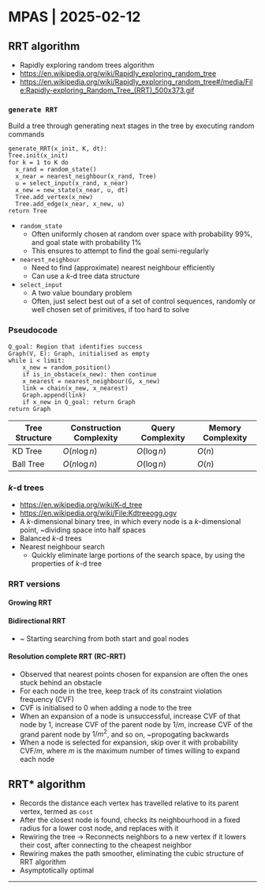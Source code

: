# MPAS | 2025-02-12

## RRT algorithm

- Rapidly exploring random trees algorithm
- <https://en.wikipedia.org/wiki/Rapidly_exploring_random_tree>
- <https://en.wikipedia.org/wiki/Rapidly_exploring_random_tree#/media/File:Rapidly-exploring_Random_Tree_(RRT)_500x373.gif>

### `generate RRT`

Build a tree through generating next stages in the tree by executing random commands

```plaintext
generate_RRT(x_init, K, dt):
Tree.init(x_init)
for k = 1 to K do
  x_rand = random_state()
  x_near = nearest_neighbour(x_rand, Tree)
  u = select_input(x_rand, x_near)
  x_new = new_state(x_near, u, dt)
  Tree.add_vertex(x_new)
  Tree.add_edge(x_near, x_new, u)
return Tree
```

  - `random_state`
    - Often uniformly chosen at random over space with probability $99\%$, and goal state with probability $1\%$
    - This ensures to attempt to find the goal semi-regularly
  - `nearest_neighbour`
    - Need to find (approximate) nearest neighbour efficiently
    - Can use a *k*-d tree data structure
  - `select_input`
    - A two value boundary problem
    - Often, just select best out of a set of control sequences, randomly or well chosen set of primitives, if too hard to solve

### Pseudocode

```plaintext
Q_goal: Region that identifies success
Graph(V, E): Graph, initialised as empty
while i < limit:
	x_new = random_position()
	if is_in_obstace(x_new): then continue
	x_nearest = nearest_neighbour(G, x_new)
	link = chain(x_new, x_nearest)
	Graph.append(link)
	if x_new in Q_goal: return Graph
return Graph
```

| Tree Structure | Construction Complexity | Query Complexity | Memory Complexity |
| -------------- | ----------------------- | ---------------- | ----------------- |
| KD Tree        | $O(n \log n)$           | $O(\log n)$      | $O(n)$            |
| Ball Tree      | $O(n \log n)$           | $O(\log n)$      | $O(n)$            |

### *k*-d trees

- <https://en.wikipedia.org/wiki/K-d_tree>
- <https://en.wikipedia.org/wiki/File:Kdtreeogg.ogv>
- A $k$-dimensional binary tree, in which every node is a $k$-dimensional point, ~dividing space into half spaces
- Balanced *k*-d trees
- Nearest neighbour search
  - Quickly eliminate large portions of the search space, by using the properties of *k*-d tree

### RRT versions

#### Growing RRT

#### Bidirectional RRT

- ~ Starting searching from both start and goal nodes

#### Resolution complete RRT (RC-RRT)

- Observed that nearest points chosen for expansion are often the ones stuck behind an obstacle
- For each node in the tree, keep track of its constraint violation frequency ($\text{CVF}$)
- $\text{CVF}$ is initialised to 0 when adding a node to the tree
- When an expansion of a node is unsuccessful, increase $\text{CVF}$ of that node by 1, increase $\text{CVF}$ of the parent node by $1/m$,  increase $\text{CVF}$ of the grand parent node by $1/m^2$, and so on, ~propogating backwards
- When a node is selected for expansion, skip over it with probability $\text{CVF}/m$, where $m$ is the maximum number of times willing to expand each node

## RRT* algorithm

- Records the distance each vertex has travelled relative to its parent vertex, termed as `cost`
- After the closest node is found, checks its neighbourhood in a fixed radius for a lower cost node, and replaces with it
- Rewiring the tree $\to$ Reconnects neighbors to a new vertex if it lowers their cost, after connecting to the cheapest neighbor
- Rewiring makes the path smoother, eliminating the cubic structure of RRT algorithm
- Asymptotically optimal

---

